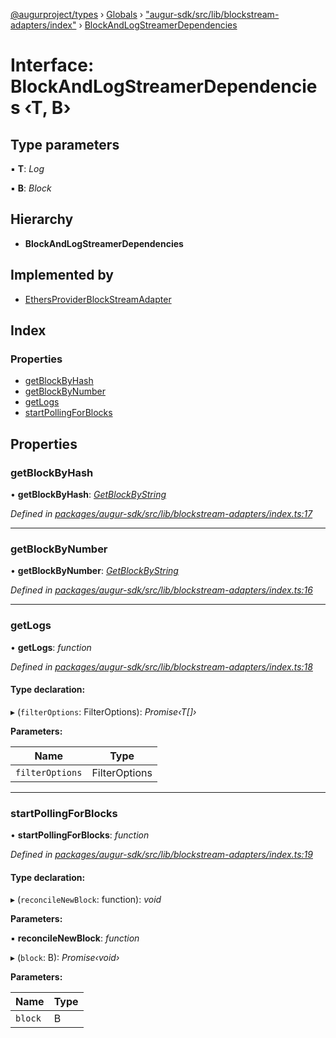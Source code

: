 [@augurproject/types](../README.md) › [Globals](../globals.md) › ["augur-sdk/src/lib/blockstream-adapters/index"](../modules/_augur_sdk_src_lib_blockstream_adapters_index_.md) › [BlockAndLogStreamerDependencies](_augur_sdk_src_lib_blockstream_adapters_index_.blockandlogstreamerdependencies.md)

# Interface: BlockAndLogStreamerDependencies ‹**T, B**›

## Type parameters

▪ **T**: *Log*

▪ **B**: *Block*

## Hierarchy

* **BlockAndLogStreamerDependencies**

## Implemented by

* [EthersProviderBlockStreamAdapter](../classes/_augur_sdk_src_lib_blockstream_adapters_ethers_.ethersproviderblockstreamadapter.md)

## Index

### Properties

* [getBlockByHash](_augur_sdk_src_lib_blockstream_adapters_index_.blockandlogstreamerdependencies.md#getblockbyhash)
* [getBlockByNumber](_augur_sdk_src_lib_blockstream_adapters_index_.blockandlogstreamerdependencies.md#getblockbynumber)
* [getLogs](_augur_sdk_src_lib_blockstream_adapters_index_.blockandlogstreamerdependencies.md#getlogs)
* [startPollingForBlocks](_augur_sdk_src_lib_blockstream_adapters_index_.blockandlogstreamerdependencies.md#startpollingforblocks)

## Properties

###  getBlockByHash

• **getBlockByHash**: *[GetBlockByString](../modules/_augur_sdk_src_lib_blockstream_adapters_index_.md#getblockbystring)*

*Defined in [packages/augur-sdk/src/lib/blockstream-adapters/index.ts:17](https://github.com/AugurProject/augur/blob/88b6e76efb/packages/augur-sdk/src/lib/blockstream-adapters/index.ts#L17)*

___

###  getBlockByNumber

• **getBlockByNumber**: *[GetBlockByString](../modules/_augur_sdk_src_lib_blockstream_adapters_index_.md#getblockbystring)*

*Defined in [packages/augur-sdk/src/lib/blockstream-adapters/index.ts:16](https://github.com/AugurProject/augur/blob/88b6e76efb/packages/augur-sdk/src/lib/blockstream-adapters/index.ts#L16)*

___

###  getLogs

• **getLogs**: *function*

*Defined in [packages/augur-sdk/src/lib/blockstream-adapters/index.ts:18](https://github.com/AugurProject/augur/blob/88b6e76efb/packages/augur-sdk/src/lib/blockstream-adapters/index.ts#L18)*

#### Type declaration:

▸ (`filterOptions`: FilterOptions): *Promise‹T[]›*

**Parameters:**

Name | Type |
------ | ------ |
`filterOptions` | FilterOptions |

___

###  startPollingForBlocks

• **startPollingForBlocks**: *function*

*Defined in [packages/augur-sdk/src/lib/blockstream-adapters/index.ts:19](https://github.com/AugurProject/augur/blob/88b6e76efb/packages/augur-sdk/src/lib/blockstream-adapters/index.ts#L19)*

#### Type declaration:

▸ (`reconcileNewBlock`: function): *void*

**Parameters:**

▪ **reconcileNewBlock**: *function*

▸ (`block`: B): *Promise‹void›*

**Parameters:**

Name | Type |
------ | ------ |
`block` | B |

